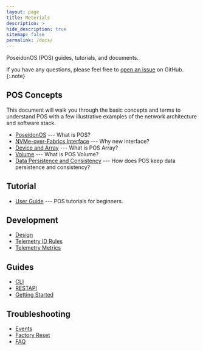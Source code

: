 ```yaml
---
layout: page
title: Meterials
description: >
hide_description: true
sitemap: false
permalink: /docs/
---
```


PoseidonOS (POS) guides, tutorials, and documents.

If you have any questions, please feel free to [open an issue](https://github.com/poseidonos/poseidonos/issues) on GitHub.
{:.note}

## POS Concepts
This document will walk you through the basic concepts and terms to understand POS with a few illustrative examples of the network architecture and software stack.

- [PoseidonOS](../../doc/concepts/poseidonos.md) --- What is POS?
- [NVMe-over-Fabrics Interface](../../doc/concepts/nvme_of_interface.md) --- Why new interface?
- [Device and Array](../../doc/concepts/device_and_array.md) --- What is POS Array? 
- [Volume](../../doc/concepts/volume.md) --- What is POS Volume?
- [Data Persistence and Consistency](../../doc/concepts/data_persistence_and_consistency.md) --- How does POS keep data persistence and consistency?

## Tutorial
- [User Guide](tutorial.md) --- POS tutorials for beginners.

## Development
- [Design](.../../doc/development/design/log_management.md) 
- [Telemetry ID Rules](../../doc/development/telemetry/ID_RULES.md) 
- [Telemetry Metrics](../../doc/development/telemetry/METRICS.md) 

## Guides
- [CLI](../../doc/guides/cli/poseidonos-cli.md)
- [RESTAPI](../../doc/guides/rest_api/README.md)
- [Getting Started](../../doc/guides/getting_started/learning_best_practices.md)

## Troubleshooting
- [Events](../../doc/troubleshooting/events.md) 
- [Factory Reset](../../doc/troubleshooting/factory_reset.md) 
- [FAQ](../../doc/troubleshooting/faq.md) 